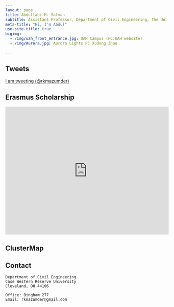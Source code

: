 ```yaml
---
layout: page
title: Abdullahi M. Salman
subtitle: Assistant Professor, Department of Civil Engineering, The University of Alabama in Huntsville
meta-title: "Hi, I'm Abdul"
use-site-title: true
bigimg:
  - /img/uah_front_entrance.jpg: UAH Campus (PC:UAH website)
  - /img/Aurora.jpg: Aurora Lights PC Xudong Zhao
  
---
```


## Tweets
<p>
 <a class="twitter-timeline"
 href="https://twitter.com/rkmazumder"
 data-chrome="nofooter noborders transparent" data-tweet-limit="3">I am tweeting (@rkmazumder)</a>
 <script>
						!function(d, s, id) {
							var js, fjs = d.getElementsByTagName(s)[0], p = /^http:/
									.test(d.location) ? 'http' : 'https';
							if (!d.getElementById(id)) {
								js = d.createElement(s);
								js.id = id;
								js.src = p
										+ "://platform.twitter.com/widgets.js";
								fjs.parentNode.insertBefore(js, fjs);
							}
						}(document, "script", "twitter-wjs");
 </script>
</p>

## Erasmus Scholarship
<iframe src="https://docs.google.com/presentation/d/e/2PACX-1vTEwZvTVZI9SWr7IHNNgtqyVvNcZWLudMI278jvWaPcl67O_eZQzJ4vPHVugiQ1nwWytmZeoPXAVo2T/embed?start=false&loop=false&delayms=5000" frameborder="0" width="512" height="400" allowfullscreen="true" mozallowfullscreen="true" webkitallowfullscreen="true"></iframe>

## ClusterMap
<script type="text/javascript" id="clustrmaps" src="//cdn.clustrmaps.com/map_v2.js?d=6mcOWJBbd0tsdx--SERx1rqHxE4n6uUk5HIqI4Oq1-s&cl=ffffff&w=a"></script>

## Contact

```
Department of Civil Engineering
Case Western Reserve University
Cleveland, OH 44106

Office: Bingham 277
Email: rkmazumder@gmail.com
```
